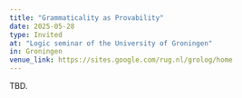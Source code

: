 ```yaml
---
title: "Grammaticality as Provability"
date: 2025-05-28
type: Invited
at: "Logic seminar of the University of Groningen"
in: Groningen
venue_link: https://sites.google.com/rug.nl/grolog/home
---
```


TBD. 